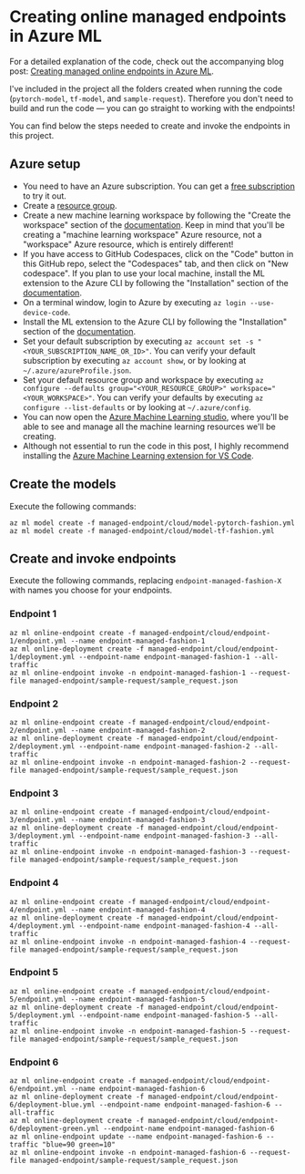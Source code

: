 # Creating online managed endpoints in Azure ML

For a detailed explanation of the code, check out the accompanying blog post: [Creating managed online endpoints in Azure ML](https://bea.stollnitz.com/blog/managed-endpoint/).

I've included in the project all the folders created when running the code (`pytorch-model`, `tf-model`, and `sample-request`). Therefore you don't need to build and run the code &mdash; you can go straight to working with the endpoints!

You can find below the steps needed to create and invoke the endpoints in this project.


## Azure setup

* You need to have an Azure subscription. You can get a [free subscription](https://azure.microsoft.com/en-us/free?WT.mc_id=aiml-31508-bstollnitz) to try it out.
* Create a [resource group](https://docs.microsoft.com/en-us/azure/azure-resource-manager/management/manage-resource-groups-portal?WT.mc_id=aiml-31508-bstollnitz).
* Create a new machine learning workspace by following the "Create the workspace" section of the [documentation](https://docs.microsoft.com/en-us/azure/machine-learning/quickstart-create-resources?WT.mc_id=aiml-31508-bstollnitz). Keep in mind that you'll be creating a "machine learning workspace" Azure resource, not a "workspace" Azure resource, which is entirely different!
* If you have access to GitHub Codespaces, click on the "Code" button in this GitHub repo, select the "Codespaces" tab, and then click on "New codespace". If you plan to use your local machine, install the ML extension to the Azure CLI by following the "Installation" section of the [documentation](https://docs.microsoft.com/en-us/azure/machine-learning/how-to-configure-cli?WT.mc_id=aiml-31508-bstollnitz).
* On a terminal window, login to Azure by executing `az login --use-device-code`. 
* Install the ML extension to the Azure CLI by following the "Installation" section of the [documentation](https://docs.microsoft.com/en-us/azure/machine-learning/how-to-configure-cli?WT.mc_id=aiml-31508-bstollnitz).
* Set your default subscription by executing `az account set -s "<YOUR_SUBSCRIPTION_NAME_OR_ID>"`. You can verify your default subscription by executing `az account show`, or by looking at `~/.azure/azureProfile.json`.
* Set your default resource group and workspace by executing `az configure --defaults group="<YOUR_RESOURCE_GROUP>" workspace="<YOUR_WORKSPACE>"`. You can verify your defaults by executing `az configure --list-defaults` or by looking at `~/.azure/config`.
* You can now open the [Azure Machine Learning studio](https://ml.azure.com/?WT.mc_id=aiml-31508-bstollnitz), where you'll be able to see and manage all the machine learning resources we'll be creating.
* Although not essential to run the code in this post, I highly recommend installing the [Azure Machine Learning extension for VS Code](https://marketplace.visualstudio.com/items?itemName=ms-toolsai.vscode-ai).


## Create the models

Execute the following commands:

```
az ml model create -f managed-endpoint/cloud/model-pytorch-fashion.yml
az ml model create -f managed-endpoint/cloud/model-tf-fashion.yml
```


## Create and invoke endpoints

Execute the following commands, replacing `endpoint-managed-fashion-X` with names you choose for your endpoints.


### Endpoint 1

```
az ml online-endpoint create -f managed-endpoint/cloud/endpoint-1/endpoint.yml --name endpoint-managed-fashion-1
az ml online-deployment create -f managed-endpoint/cloud/endpoint-1/deployment.yml --endpoint-name endpoint-managed-fashion-1 --all-traffic
az ml online-endpoint invoke -n endpoint-managed-fashion-1 --request-file managed-endpoint/sample-request/sample_request.json
```


### Endpoint 2

```
az ml online-endpoint create -f managed-endpoint/cloud/endpoint-2/endpoint.yml --name endpoint-managed-fashion-2
az ml online-deployment create -f managed-endpoint/cloud/endpoint-2/deployment.yml --endpoint-name endpoint-managed-fashion-2 --all-traffic
az ml online-endpoint invoke -n endpoint-managed-fashion-2 --request-file managed-endpoint/sample-request/sample_request.json
```


### Endpoint 3

```
az ml online-endpoint create -f managed-endpoint/cloud/endpoint-3/endpoint.yml --name endpoint-managed-fashion-3
az ml online-deployment create -f managed-endpoint/cloud/endpoint-3/deployment.yml --endpoint-name endpoint-managed-fashion-3 --all-traffic
az ml online-endpoint invoke -n endpoint-managed-fashion-3 --request-file managed-endpoint/sample-request/sample_request.json
```


### Endpoint 4

```
az ml online-endpoint create -f managed-endpoint/cloud/endpoint-4/endpoint.yml --name endpoint-managed-fashion-4
az ml online-deployment create -f managed-endpoint/cloud/endpoint-4/deployment.yml --endpoint-name endpoint-managed-fashion-4 --all-traffic
az ml online-endpoint invoke -n endpoint-managed-fashion-4 --request-file managed-endpoint/sample-request/sample_request.json
```


### Endpoint 5

```
az ml online-endpoint create -f managed-endpoint/cloud/endpoint-5/endpoint.yml --name endpoint-managed-fashion-5
az ml online-deployment create -f managed-endpoint/cloud/endpoint-5/deployment.yml --endpoint-name endpoint-managed-fashion-5 --all-traffic
az ml online-endpoint invoke -n endpoint-managed-fashion-5 --request-file managed-endpoint/sample-request/sample_request.json
```


### Endpoint 6

```
az ml online-endpoint create -f managed-endpoint/cloud/endpoint-6/endpoint.yml --name endpoint-managed-fashion-6
az ml online-deployment create -f managed-endpoint/cloud/endpoint-6/deployment-blue.yml --endpoint-name endpoint-managed-fashion-6 --all-traffic
az ml online-deployment create -f managed-endpoint/cloud/endpoint-6/deployment-green.yml --endpoint-name endpoint-managed-fashion-6
az ml online-endpoint update --name endpoint-managed-fashion-6 --traffic "blue=90 green=10"
az ml online-endpoint invoke -n endpoint-managed-fashion-6 --request-file managed-endpoint/sample-request/sample_request.json
```
